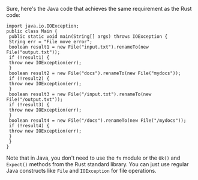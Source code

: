Sure, here's the Java code that achieves the same requirement as the Rust code:
```
import java.io.IOException;
public class Main {
 public static void main(String[] args) throws IOException {
 String err = "File move error";
 boolean result1 = new File("input.txt").renameTo(new File("output.txt"));
 if (!result1) {
 throw new IOException(err);
 }
 boolean result2 = new File("docs").renameTo(new File("mydocs"));
 if (!result2) {
 throw new IOException(err);
 }
 boolean result3 = new File("/input.txt").renameTo(new File("/output.txt"));
 if (!result3) {
 throw new IOException(err);
 }
 boolean result4 = new File("/docs").renameTo(new File("/mydocs"));
 if (!result4) {
 throw new IOException(err);
 }
 }
}
```
Note that in Java, you don't need to use the `fs` module or the `Ok()` and `Expect()` methods from the Rust standard library. You can just use regular Java constructs like `File` and `IOException` for file operations.

